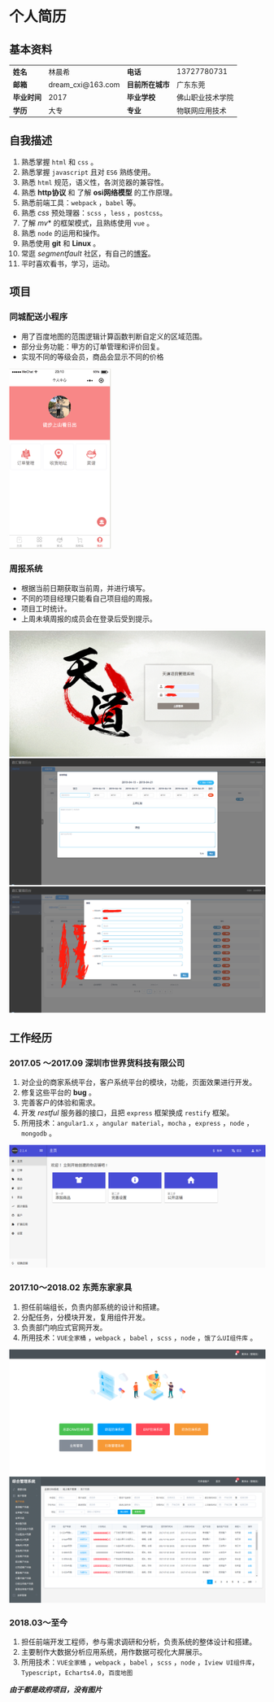 # 个人简历

## 基本资料

<table>
  <tr>
    <td><b>姓名</b></td>
    <td>林晨希</td>
    <td><b>电话</b></td>
    <td>13727780731</td>
  </tr>
  <tr>
    <td><b>邮箱</b></td>
    <td>dream_cxi@163.com</td>
    <td><b>目前所在城市</b></td>
    <td>广东东莞</td>
  </tr>
  <tr>
    <td><b>毕业时间</b></td>
    <td>2017</td>
    <td><b>毕业学校</b></td>
    <td>佛山职业技术学院</td>
  </tr>
  <tr>
    <td><b>学历</b></td>
    <td>大专</td>
    <td><b>专业</b></td>
    <td>物联网应用技术</td>
  </tr>
</table>
  


## 自我描述

1. 熟悉掌握 `html` 和 `css` 。
2. 熟悉掌握 `javascript` 且对 `ES6` 熟练使用。
3. 熟悉 `html` 规范，语义性，各浏览器的兼容性。
4. 熟悉 **http协议** 和 了解 **osi网络模型** 的工作原理。
5. 熟悉前端工具：`webpack` ，`babel` 等。
6. 熟悉 *css* 预处理器：`scss` ，`less` ，`postcss`。
7. 了解 *mv** 的框架模式，且熟练使用 `vue` 。
8. 熟悉 `node` 的运用和操作。
9. 熟悉使用 **git** 和 **Linux** 。
10. 常逛 *segmentfault* 社区，有自己的[博客][2]。
11. 平时喜欢看书，学习，运动。

## 项目
  
### 同城配送小程序
- 用了百度地图的范围逻辑计算函数判断自定义的区域范围。
- 部分业务功能：甲方的订单管理和评价回复。
- 实现不同的等级会员，商品会显示不同的价格
<img src="wechatApp1.png" width="200" >

###  周报系统  
- 根据当前日期获取当前周，并进行填写。
- 不同的项目经理只能看自己项目组的周报。
- 项目工时统计。
- 上周未填周报的成员会在登录后受到提示。
  
![天道1][5]
![天道2][6]
![天道3][7]

## 工作经历

### 2017.05 ～2017.09  深圳市世界货科技有限公司
1. 对企业的商家系统平台，客户系统平台的模块，功能，页面效果进行开发。
2. 修复这些平台的 **bug** 。
3. 完善客户的体验和需求。
4. 开发 *restful* 服务器的接口，且把 `express` 框架换成 `restify` 框架。
5. 所用技术：`angular1.x` ，`angular material`，`mocha` ，`express` ，`node` ，`mongodb` 。

![部分照片][1]

### 2017.10～2018.02 东莞东家家具
1. 担任前端组长，负责内部系统的设计和搭建。
2. 分配任务，分模块开发，复用组件开发。
3. 负责部门响应式官网开发。
4. 所用技术：`VUE全家桶` ，`webpack` ，`babel` ，`scss` ，`node` ，`饿了么UI组件库` 。

![东家后台图片][3]
![东家后台图片_2][4]

### 2018.03～至今
1. 担任前端开发工程师，参与需求调研和分析，负责系统的整体设计和搭建。
2. 主要制作大数据分析应用系统，用作数据可视化大屏展示。
3. 所用技术：`VUE全家桶` ，`webpack` ，`babel` ，`scss` ，`node` ，`Iview UI组件库`，`Typescript`，`Echarts4.0`，`百度地图`  

***由于都是政府项目，没有图片***


[1]: shijiehuo.png
[2]: https://segmentfault.com/blog/bepromising-sgf
[3]: MD.png
[4]: md_2.png
[5]: tiandao1.png
[6]: tiandao2.png
[7]: tiandao3.png
